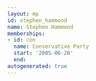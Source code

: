 ```yaml
---
layout: mp
id: stephen_hammond
name: Stephen Hammond
memberships:
- id: con
  name: Conservative Party
  start: '2005-06-28'
  end: 
autogenerated: true
---
```

